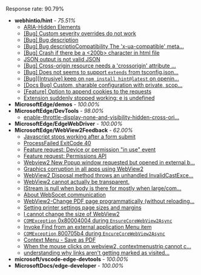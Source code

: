 Response rate: 90.79%

* **webhintio/hint** - _75.51%_
  * [ARIA-Hidden Elements ](https://github.com/webhintio/hint/issues/5157)
  * [[Bug] Custom severity overrides do not work](https://github.com/webhintio/hint/issues/5155)
  * [[Bug] Bug description](https://github.com/webhintio/hint/issues/5127)
  * [[Bug] Bug descriptioCompatibility The 'x-ua-compatible' meta...](https://github.com/webhintio/hint/issues/5118)
  * [[Bug] Crash if there be a <200b> character in html file](https://github.com/webhintio/hint/issues/5082)
  * [JSON output is not valid JSON](https://github.com/webhintio/hint/issues/5081)
  * [[Bug] Cross-origin resource needs a 'crossorigin' attribute ...](https://github.com/webhintio/hint/issues/5054)
  * [[Bug] Does not seems to support `extends` from tsconfig.json...](https://github.com/webhintio/hint/issues/5035)
  * [[Bug][Intrusive] keep on `npm install hint@latest` on openin...](https://github.com/webhintio/hint/issues/5034)
  * [[Docs Bug] Custom, sharable configuration with private, scop...](https://github.com/webhintio/hint/issues/5134)
  * [[Feature] Option to append cookies to the requests](https://github.com/webhintio/hint/issues/5079)
  * [Extension suddenly stopped working: e is undefined](https://github.com/webhintio/hint/issues/5078)
* **MicrosoftEdge/demos** - _100.00%_
* **MicrosoftEdge/DevTools** - _98.00%_
  * [enable-throttle-display-none-and-visibility-hidden-cross-ori...](https://github.com/MicrosoftEdge/DevTools/issues/3)
* **MicrosoftEdge/EdgeWebDriver** - _100.00%_
* **MicrosoftEdge/WebView2Feedback** - _62.00%_
  * [Javascript stops working after a form submit](https://github.com/MicrosoftEdge/WebView2Feedback/issues/2430)
  * [ProcessFailed ExitCode 40](https://github.com/MicrosoftEdge/WebView2Feedback/issues/2429)
  * [Feature request: Device or permission "in use" event](https://github.com/MicrosoftEdge/WebView2Feedback/issues/2428)
  * [Feature request: Permissions API](https://github.com/MicrosoftEdge/WebView2Feedback/issues/2427)
  * [Webview2 New Popup window requested but opened in external b...](https://github.com/MicrosoftEdge/WebView2Feedback/issues/2425)
  * [Graphics corruption in all apps using WebView2](https://github.com/MicrosoftEdge/WebView2Feedback/issues/2421)
  * [WebView2 Disposal method throws an unhandled InvalidCastExce...](https://github.com/MicrosoftEdge/WebView2Feedback/issues/2420)
  * [WebView2 cannot  actually be transparent.](https://github.com/MicrosoftEdge/WebView2Feedback/issues/2419)
  * [IStream is null when body is there for mostly when large/com...](https://github.com/MicrosoftEdge/WebView2Feedback/issues/2417)
  * [About WebSocet communication ](https://github.com/MicrosoftEdge/WebView2Feedback/issues/2413)
  * [WebView2-Change PDF page programmatically (without reloading...](https://github.com/MicrosoftEdge/WebView2Feedback/issues/2409)
  * [Setting printer settings page sizes and margins](https://github.com/MicrosoftEdge/WebView2Feedback/issues/2389)
  * [I cannot change the size of WebView2](https://github.com/MicrosoftEdge/WebView2Feedback/issues/2411)
  * [`COMException` 0x80004004 during `EnsureCoreWebView2Async`](https://github.com/MicrosoftEdge/WebView2Feedback/issues/2410)
  * [Invoke Find from an external application Menu item](https://github.com/MicrosoftEdge/WebView2Feedback/issues/2405)
  * [`COMException` 800705b4 during `EncureCoreWebView2Async`](https://github.com/MicrosoftEdge/WebView2Feedback/issues/2400)
  * [Context Menu - Save as PDF](https://github.com/MicrosoftEdge/WebView2Feedback/issues/2393)
  * [When the mouse clicks on webview2, contextmenustrip cannot c...](https://github.com/MicrosoftEdge/WebView2Feedback/issues/2383)
  * [understanding why links aren't getting marked as visited...](https://github.com/MicrosoftEdge/WebView2Feedback/issues/2378)
* **microsoft/vscode-edge-devtools** - _100.00%_
* **MicrosoftDocs/edge-developer** - _100.00%_